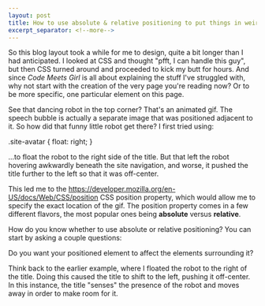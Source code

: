 ```yaml
---
layout: post
title: How to use absolute & relative positioning to put things in weird places
excerpt_separator: <!--more-->
---
```


So this blog layout took a while for me to design, quite a bit longer than I had anticipated. I looked at CSS and thought "pfft, I can handle this guy", but then CSS turned around and proceeded to kick my butt for hours. And since *Code Meets Girl* is all about explaining the stuff I've struggled with, why not start with the creation of the very page you're reading now? Or to be more specific, one particular element on this page.

See that dancing robot in the top corner? That's an animated gif. The speech bubble is actually a separate image that was positioned adjacent to it. So how did that funny little robot get there? I first tried using:

.site-avatar {
 float: right;
}

...to float the robot to the right side of the title. But that left the robot hovering awkwardly beneath the site navigation, and worse, it pushed the title further to the left so that it was off-center.

This led me to the https://developer.mozilla.org/en-US/docs/Web/CSS/position CSS position property, which would allow me to specify the exact location of the gif. The position property comes in a few different flavors, the most popular ones being **absolute** versus **relative**.

<!--more-->

How do you know whether to use absolute or relative positioning? You can start by asking a couple questions:

Do you want your positioned element to affect the elements surrounding it?

Think back to the earlier example, where I floated the robot to the right of the title. Doing this caused the title to shift to the left, pushing it off-center. In this instance, the title "senses" the presence of the robot and moves away in order to make room for it.



